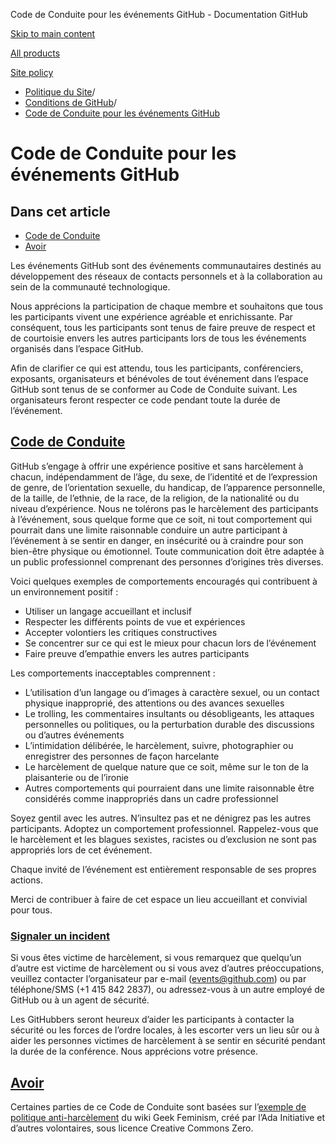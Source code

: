 Code de Conduite pour les événements GitHub - Documentation GitHub

[Skip to main content](#main-content)

[All products](/fr)

[Site policy](/site-policy)

* [Politique du Site](/fr/site-policy)/
* [Conditions de GitHub](/fr/site-policy/github-terms)/
* [Code de Conduite pour les événements GitHub](/fr/site-policy/github-terms/github-event-code-of-conduct)

Code de Conduite pour les événements GitHub
==========

Dans cet article
----------

* [Code de Conduite](#code-of-conduct)
* [Avoir](#credit)

Les événements GitHub sont des événements communautaires destinés au développement des réseaux de contacts personnels et à la collaboration au sein de la communauté technologique.

Nous apprécions la participation de chaque membre et souhaitons que tous les participants vivent une expérience agréable et enrichissante. Par conséquent, tous les participants sont tenus de faire preuve de respect et de courtoisie envers les autres participants lors de tous les événements organisés dans l’espace GitHub.

Afin de clarifier ce qui est attendu, tous les participants, conférenciers, exposants, organisateurs et bénévoles de tout événement dans l’espace GitHub sont tenus de se conformer au Code de Conduite suivant. Les organisateurs feront respecter ce code pendant toute la durée de l’événement.

[Code de Conduite](#code-of-conduct)
----------

GitHub s’engage à offrir une expérience positive et sans harcèlement à chacun, indépendamment de l’âge, du sexe, de l’identité et de l’expression de genre, de l’orientation sexuelle, du handicap, de l’apparence personnelle, de la taille, de l’ethnie, de la race, de la religion, de la nationalité ou du niveau d’expérience. Nous ne tolérons pas le harcèlement des participants à l’événement, sous quelque forme que ce soit, ni tout comportement qui pourrait dans une limite raisonnable conduire un autre participant à l’événement à se sentir en danger, en insécurité ou à craindre pour son bien-être physique ou émotionnel. Toute communication doit être adaptée à un public professionnel comprenant des personnes d’origines très diverses.

Voici quelques exemples de comportements encouragés qui contribuent à un environnement positif :

* Utiliser un langage accueillant et inclusif
* Respecter les différents points de vue et expériences
* Accepter volontiers les critiques constructives
* Se concentrer sur ce qui est le mieux pour chacun lors de l’événement
* Faire preuve d’empathie envers les autres participants

Les comportements inacceptables comprennent :

* L’utilisation d’un langage ou d’images à caractère sexuel, ou un contact physique inapproprié, des attentions ou des avances sexuelles
* Le trolling, les commentaires insultants ou désobligeants, les attaques personnelles ou politiques, ou la perturbation durable des discussions ou d’autres événements
* L’intimidation délibérée, le harcèlement, suivre, photographier ou enregistrer des personnes de façon harcelante
* Le harcèlement de quelque nature que ce soit, même sur le ton de la plaisanterie ou de l’ironie
* Autres comportements qui pourraient dans une limite raisonnable être considérés comme inappropriés dans un cadre professionnel

Soyez gentil avec les autres. N’insultez pas et ne dénigrez pas les autres participants. Adoptez un comportement professionnel. Rappelez-vous que le harcèlement et les blagues sexistes, racistes ou d’exclusion ne sont pas appropriés lors de cet événement.

Chaque invité de l’événement est entièrement responsable de ses propres actions.

Merci de contribuer à faire de cet espace un lieu accueillant et convivial pour tous.

### [Signaler un incident](#reporting-an-incident) ###

Si vous êtes victime de harcèlement, si vous remarquez que quelqu’un d’autre est victime de harcèlement ou si vous avez d’autres préoccupations, veuillez contacter l’organisateur par e-mail ([events@github.com](mailto:events@github.com)) ou par téléphone/SMS (+1 415 842 2837), ou adressez-vous à un autre employé de GitHub ou à un agent de sécurité.

Les GitHubbers seront heureux d’aider les participants à contacter la sécurité ou les forces de l’ordre locales, à les escorter vers un lieu sûr ou à aider les personnes victimes de harcèlement à se sentir en sécurité pendant la durée de la conférence. Nous apprécions votre présence.

[Avoir](#credit)
----------

Certaines parties de ce Code de Conduite sont basées sur l’[exemple de politique anti-harcèlement](https://geekfeminism.wikia.org/wiki/Conference_anti-harassment/Policy) du wiki Geek Feminism, créé par l’Ada Initiative et d’autres volontaires, sous licence Creative Commons Zero.
